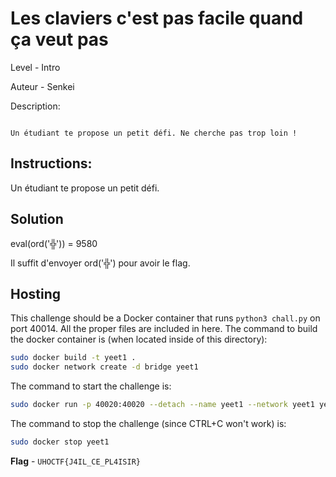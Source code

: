 # Les claviers c'est pas facile quand ça veut pas

Level - Intro

Auteur - Senkei

Description:
```

Un étudiant te propose un petit défi. Ne cherche pas trop loin !

```

## Instructions:

Un étudiant te propose un petit défi. 

## Solution

eval(ord('╬')) = 9580

Il suffit d'envoyer ord('╬') pour avoir le flag.


## Hosting
This challenge should be a Docker container that runs `python3 chall.py` on port 40014. All the proper files are included in here. The command to build the docker container is (when located inside of this directory):

```bash
sudo docker build -t yeet1 .
sudo docker network create -d bridge yeet1
```

The command to start the challenge is:

```bash
sudo docker run -p 40020:40020 --detach --name yeet1 --network yeet1 yeet1:latest
```

The command to stop the challenge (since CTRL+C won't work) is:

```bash
sudo docker stop yeet1
```


**Flag** - `UHOCTF{J4IL_CE_PL4ISIR}`
